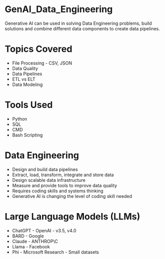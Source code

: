 # GenAI_Data_Engineering
Generative AI can be used in solving Data Engineering problems, build solutions and combine different data components to create data pipelines.

# Topics Covered
* File Processing - CSV, JSON
* Data Quality
* Data Pipelines
* ETL vs ELT
* Data Modeling

# Tools Used
* Python
* SQL
* CMD
* Bash Scripting

# Data Engineering
* Design and build data pipelines
* Extract, load, transform, integrate and store data
* Design scalable data infrastructure
* Measure and provide tools to improve data quality
* Requires coding skills and systems thinking
* Generative AI is changing the level of coding skill needed

# Large Language Models (LLMs)
* ChatGPT - OpenAI - v3.5, v4.0
* BARD - Google
* Claude - ANTHROP\C
* Llama - Facebook
* Phi - Microsoft Research - Small datasets



